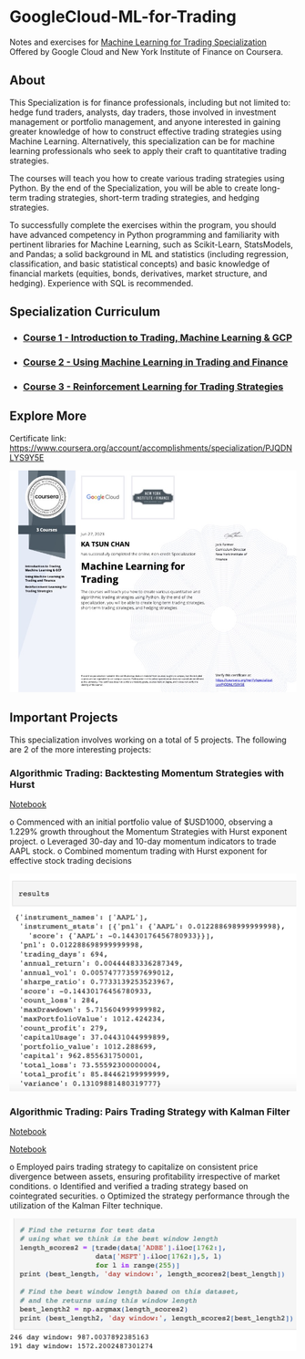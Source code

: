 # GoogleCloud-ML-for-Trading
Notes and exercises for [Machine Learning for Trading Specialization](https://www.coursera.org/specializations/machine-learning-trading) Offered by Google Cloud and New York Institute of Finance on Coursera.

## About
This Specialization is for finance professionals, including but not limited to: hedge fund traders, analysts, day traders, those involved in investment management or portfolio management, and anyone interested in gaining greater knowledge of how to construct effective trading strategies using Machine Learning. Alternatively, this specialization can be for machine learning professionals who seek to apply their craft to quantitative trading strategies. 

The courses will teach you how to create various trading strategies using Python. By the end of the Specialization, you will be able to create long-term trading strategies, short-term trading strategies, and hedging strategies.



To successfully complete the exercises within the program, you should have advanced competency in Python programming and familiarity with pertinent libraries for Machine Learning, such as Scikit-Learn, StatsModels, and Pandas; a solid background in ML and statistics (including regression, classification, and basic statistical concepts) and basic knowledge of financial markets (equities, bonds, derivatives, market structure, and hedging). Experience with SQL is recommended.



## Specialization Curriculum
+ ### [Course 1 - Introduction to Trading, Machine Learning & GCP](https://github.com/ktchan33GBC/gcp_machine_learning_for_trading/tree/main/Course_1_Introduction_to_Trading%2C_Machine_Learning_%26_GCP)
+ ### [Course 2 - Using Machine Learning in Trading and Finance](https://github.com/ktchan33GBC/gcp_machine_learning_for_trading/tree/main/Course_2_Using_Machine_Learning_in_Trading_and_Finance)
+ ### [Course 3 - Reinforcement Learning for Trading Strategies](https://github.com/ktchan33GBC/gcp_machine_learning_for_trading/tree/main/Course_3_Reinforcement_Learning_for_Trading_Strategies)

## Explore More
Certificate link: https://www.coursera.org/account/accomplishments/specialization/PJQDNLYS9Y5E

![Certificate](https://github.com/ktchan33GBC/gcp_machine_learning_for_trading/blob/main/img/Specialization_Certificate_Coursera_Machine%20Learning%20for%20Trading.jpg)

<!-- USAGE EXAMPLES -->

## Important Projects

This specialization involves working on a total of 5 projects. The following are 2 of the more interesting projects:

### Algorithmic Trading: Backtesting Momentum Strategies with Hurst 

[Notebook](https://github.com/ktchan33GBC/gcp_machine_learning_for_trading/blob/main/Course_2_Using_Machine_Learning_in_Trading_and_Finance/4.Build_a_momentum-based_trading_model_and_back_test_it/momentum_backtest_making_money.ipynb) 

o	Commenced with an initial portfolio value of $USD1000, observing a 1.229% growth throughout the Momentum Strategies with Hurst exponent project.
o	Leveraged 30-day and 10-day momentum indicators to trade AAPL stock.
o	Combined momentum trading with Hurst exponent for effective stock trading decisions

![Result](https://github.com/ktchan33GBC/gcp_machine_learning_for_trading/blob/main/img/result_momentum_backtest.png)



### Algorithmic Trading: Pairs Trading Strategy with Kalman Filter
[Notebook](https://github.com/ktchan33GBC/gcp_machine_learning_for_trading/blob/main/Course_2_Using_Machine_Learning_in_Trading_and_Finance/6.Build_a_pair_trading_strategy_prediction_model_and_back_test_it/pairs_trading.ipynb)

[Notebook](https://github.com/ktchan33GBC/gcp_machine_learning_for_trading/blob/main/Course_2_Using_Machine_Learning_in_Trading_and_Finance/7.Estimate_parameters_using_Kalman_Filters/pairs_trading_with_kalman_filters.ipynb)

o	Employed pairs trading strategy to capitalize on consistent price divergence between assets, ensuring profitability irrespective of market conditions.
o	Identified and verified a trading strategy based on cointegrated securities.
o	Optimized the strategy performance through the utilization of the Kalman Filter technique.


![Result](https://github.com/ktchan33GBC/gcp_machine_learning_for_trading/blob/main/img/result_pair_trade.png)
